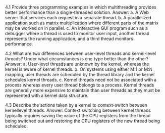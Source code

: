 4.1 Provide three programming examples in which multithreading provides
better performance than a single-threaded solution.
Answer:
a. A Web server that services each request in a separate thread.
b. A parallelized application such as matrix multiplication where
different parts of the matrix may be worked on in parallel.
c. An interactive GUI program such as a debugger where a thread is
used to monitor user input, another thread represents the running
application, and a third thread monitors performance.

4.2 What are two differences between user-level threads and kernel-level
threads? Under what circumstances is one type better than the other?
Answer:
a. User-level threads are unknown by the kernel, whereas the kernel
is aware of kernel threads.
b. On systems using either M:1 or M:N mapping, user threads are
scheduled by the thread library and the kernel schedules kernel
threads.
c. Kernel threads need not be associated with a process whereas every
user thread belongs to a process. Kernel threads are generally
more expensive to maintain than user threads as they must be
represented with a kernel data structure.

4.3 Describe the actions taken by a kernel to context-switch between kernellevel threads.
Answer:
Context switching between kernel threads typically requires saving the
value of the CPU registers from the thread being switched out and
restoring the CPU registers of the new thread being scheduled.
